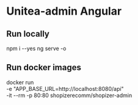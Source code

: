 # Unitea-admin Angular

## Run locally

npm i --yes
ng serve -o

## Run docker images

docker run \
-e "APP_BASE_URL=http://localhost:8080/api" \
-it --rm -p 80:80 shopizerecomm/shopizer-admin
